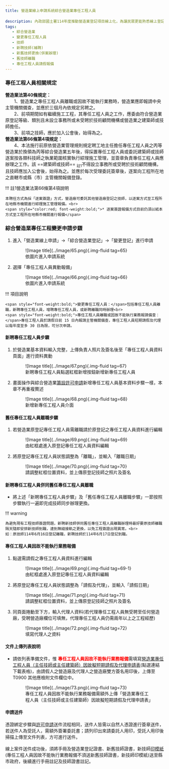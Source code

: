 ```yaml
---
title: 營造業線上申請系統綜合營造業專任工程人員

description: 內政部國土署114年度推動營造業登記項目線上化，為讓民眾更能熟悉線上登記系統之操作，特此設計此指南網站引導民眾快速熟悉線上操作系統及熟悉線上送件流程。
tags:
   - 綜合營造業
   - 變更專任工程人員
   - 技師
   - 新聘技師(補聘)
   - 新舊技師更換(併案辦理)
   - 舊技師離職
   - 專任工程人員請假報備
---
```


### 專任工程人員相關規定
<span style="font-weight:bold;">營造業法第40條規定：</span><br>
&emsp;&emsp;1、營造業之專任工程人員離職或因故不能執行業務時，營造業應即報請中央主管機關備查，並應於三個月內依規定另聘之。<br>
&emsp;&emsp;2、前項期間如有繼續施工工程，其專任工程人員之工作，應委由符合營造業原登記等級、類別且未設立事務所或未受聘於技術顧問機構或營造業之建築師或技師擔任。<br>
&emsp;&emsp;3、前項之技師，應於加入公會後，始得為之。<br>
<span style="font-weight:bold;">營造業法第66條第4項規定：</span><br>
&emsp;&emsp;4、本法施行前原依營造業管理規則規定聘工地主任擔任專任工程人員之丙等營造業於換領為丙等綜合營造業五年後，得採置專任工程人員或委託建築師或技師逐案按各類科技師之執業範圍核實執行綜理施工管理，並簽章負責專任工程人員應辦理之工作。該 ==建築師或技師== <sub>註1</sub>不得設立事務所或受聘於技術顧問機構，且技師應加入公會後，始得為之。並應於每次受理委託簽章後，逐案向工程所在地之直轄市或縣（市）主管機關報備登錄。

!!! 註1營造業法第66條第4項說明

    本聘任方式為採「逐案簽證」方式，營造廠可委託其他營造廠登記之技師，以逐案方式至工程所在地縣市機關進行綜理施工管理報備。<br>
    <span style="color:red; font-weight:bold;">* 逐案簽證報備方式目前仍須以紙本方式至工程所在地縣市機關進行報備</span>

### 綜合營造業專任工程變更申請步驟
1. 進入「營造業線上申請」→「綜合營造業登記」→「變更登記」進行申請
    <figure markdown="span">
    ![Image title](../image/65.png){.img-fluid tag=65}
    <figcaption>依圖片進入申請系統</figcaption>
    </figure>
2. 選擇「專任工程人員異動報備」
    <figure markdown="span">
    ![Image title](../image/66.png){.img-fluid tag=66}
    <figcaption>依圖片進入申請系統</figcaption>
    </figure>
!!! 項目說明

    <span style="font-weight:bold;">變更專任工程人員：</span>包括專任工程人員離職，新聘專任工程人員，增聘專任工程人員，或新聘離職同時辦理<br>
    <span style="font-weight:bold;">專任工程人員離職或因故不能執行業務報請備查：</span>專任工程人員於請假日前 15 日內報請主管機關備查，專任工程人員短期請假及代理以每年度至多 30 日為限，可分次申請。


#### 新聘專任工程人員步驟
1. 於營造業基本資料輸入完整，上傳負責人照片及簽名後至「專任工程人員資料頁面」進行資料異動
    <figure markdown="span">
    ![Image title](../image/67.png){.img-fluid tag=67}
    <figcaption>新聘專任工程人員點選紅框新增按鈕新增新專任工程人員</figcaption>
    </figure>
2. 畫面操作與綜合營造業[籌設許可申請](Contractors_Registration.md)新增專任工程人員基本資料步驟一樣，本章不再重複贅述
    <figure markdown="span">
    ![Image title](../image/68.png){.img-fluid tag=68}
    <figcaption>新增新專任工程人員介面</figcaption>
    </figure>

#### 舊任專任工程人員離職步驟
1. 若營造業原登記專任工程人員需離職請於原登記之專任工程人員資料進行編輯
    <figure markdown="span">
    ![Image title](../image/69.png){.img-fluid tag=69}
    <figcaption>由紅框處進入原登記專任工程人員資料編輯</figcaption>
    </figure>
2. 將原登記專任工程人員狀態調整為「離職」，並輸入「離職日期」
    <figure markdown="span">
    ![Image title](../image/70.png){.img-fluid tag=70}
    <figcaption>請調整紅框位置資料，並上傳原登記技師之照片及簽名</figcaption>
    </figure>

#### 新聘專任工程人員併同舊任專任工程人員離職
- 將上述「新聘專任工程人員步驟」及「舊任專任工程人員離職步驟」一節按照步驟執行一遍即完成技師同步辦理更換。

!!! warning

    為避免現有工程技師簽證問題，新聘新技師併同舊任專任工程人員離職辦理時最好要原技師離職隔天隨即安排新技師到職，達到無縫接軌之更換，以免工程簽證出現異常。<br>
    如：原技師114年6月16日登記離職，新聘技師於114年6月17日登記到職。

#### 專任工程人員因故不能執行業務報備
1. 點選需請假之專任工程人員資料進行編輯
    <figure markdown="span">
    ![Image title](../image/69.png){.img-fluid tag=69-1}
    <figcaption>由紅框處進入原登記專任工程人員資料編輯</figcaption>
    </figure>

2. 將原登記專任工程人員狀態調整為「請假及代理」，並輸入「請假日期」
    <figure markdown="span">
    ![Image title](../image/71.png){.img-fluid tag=71}
    <figcaption>請調整紅框位置資料，並上傳原登記技師之照片及簽名</figcaption>
    </figure>
3. 同頁面捲動至下方，輸入代理人資料(若代理專任工程人員無受聘至任何營造廠，受聘營造廠欄位可填無，代理專任工程人員仍需兩年以上之工程經歷)
    <figure markdown="span">
    ![Image title](../image/72.png){.img-fluid tag=72}
    <figcaption>填寫代理人之資料</figcaption>
    </figure>

#### 文件上傳列表說明
- 請依列表準備文件，惟 <span style="color:red; font-weight:bold;">專任工程人員因故不能執行業務報備</span>需填寫[營造業專任工程人員（主任技師或主任建築師）因故擬短期請假及代理申請表](https://www.ud.taichung.gov.tw/media/299978/56515214532.pdf)(點選連結下載表格)，由請假人之營造廠及代理人之營造廠雙方簽名用印後，上傳至T0900 其他應檢附文件欄位中。
    <figure markdown="span">
    ![Image title](../image/73.png){.img-fluid tag=73}
    <figcaption>專任工程人員因故不能執行業務報備需額外上傳「營造業專任工程人員（主任技師或主任建築師）因故擬短期請假及代理申請表」</figcaption>
    </figure>

#### 申請送件
憑證綁定步驟與[許可申請](Contractors_Registration.md)送件流程相同，送件人皆需以自然人憑證進行簽章送件，若送件人為受託人，需額外簽署委託書；請列印出來請委託人用印，受託人用印後掃描上傳至文件列表，方可進行送件。<br>
<br>
線上案件送件成功後，須將手冊及營造業登記證書、新舊技師證書，新技師[印模紙](https://www.treca.org.tw/treca-journal/2015-07-31-07-57-30.html)(專任工程人員因故不能執行業務報備不須送新舊技師證書，新技師印模紙)送至縣市政府，後續進行手冊註記及技師證書註記。    